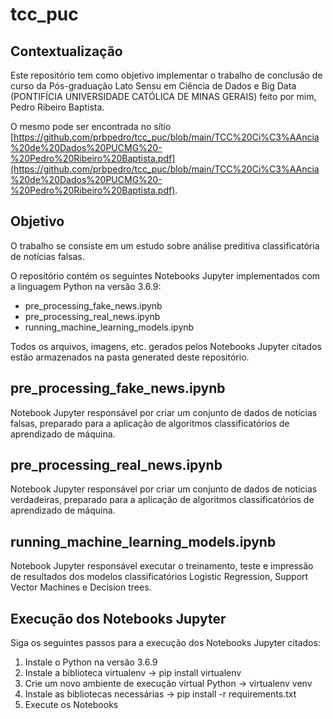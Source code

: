 # tcc_puc
 
## Contextualização
Este repositório tem como objetivo implementar o trabalho de conclusão de curso da Pós-graduação Lato Sensu em Ciência de Dados e Big Data (PONTIFÍCIA UNIVERSIDADE CATÓLICA DE MINAS GERAIS) feito por mim, Pedro Ribeiro Baptista.
 
O mesmo pode ser encontrada no sítio [https://github.com/prbpedro/tcc_puc/blob/main/TCC%20Ci%C3%AAncia%20de%20Dados%20PUCMG%20-%20Pedro%20Ribeiro%20Baptista.pdf](https://github.com/prbpedro/tcc_puc/blob/main/TCC%20Ci%C3%AAncia%20de%20Dados%20PUCMG%20-%20Pedro%20Ribeiro%20Baptista.pdf).
 
## Objetivo
O trabalho se consiste em um estudo sobre análise preditiva classificatória de notícias falsas.
 
O repositório contém os seguintes Notebooks Jupyter implementados com a linguagem Python na versão 3.6.9:
* pre_processing_fake_news.ipynb
* pre_processing_real_news.ipynb
* running_machine_learning_models.ipynb
 
Todos os arquivos, imagens, etc. gerados pelos Notebooks Jupyter citados estão armazenados na pasta generated deste repositório.
 
## pre_processing_fake_news.ipynb
Notebook Jupyter responsável por criar um conjunto de dados de notícias falsas, preparado para a aplicação de algoritmos classificatórios de aprendizado de máquina.

## pre_processing_real_news.ipynb
Notebook Jupyter responsável por criar um conjunto de dados de notícias verdadeiras, preparado para a aplicação de algoritmos classificatórios de aprendizado de máquina.
 
## running_machine_learning_models.ipynb
Notebook Jupyter responsável executar o treinamento, teste e impressão de resultados dos modelos classificatórios Logistic Regression, Support Vector Machines e Decision trees.

## Execução dos Notebooks Jupyter

Siga os seguintes passos para a execução dos Notebooks Jupyter citados:
1. Instale o Python na versão 3.6.9
1. Instale a biblioteca virtualenv -> pip install virtualenv
1. Crie um novo ambiente de execução virtual Python -> virtualenv venv
1. Instale as bibliotecas necessárias -> pip install -r requirements.txt
1. Execute os Notebooks

